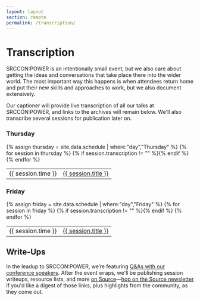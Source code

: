 ```yaml
---
layout: layout
section: remote
permalink: /transcription/
---
```


# Transcription

SRCCON:POWER is an intentionally small event, but we also care about getting the ideas and conversations that take place there into the wider world. The most important way this happens is when attendees return home and put their new skills and approaches to work, but we also document extensively.

Our captioner will provide live transcription of all our talks at SRCCON:POWER, and links to the archives will remain below. We'll also transcribe several sessions for publication later on.

<div>
    <h3>Thursday</h3>
    <table>{% assign thursday = site.data.schedule | where:"day","Thursday" %}
{% for session in thursday %}
        {% if session.transcription != "" %}<tr><td>{{ session.time }}</td><td><a href="http://aloft.nu/stanley/srcconpower2018-{{ session.id }}">{{ session.title }}</a></td></tr>{% endif %}
{% endfor %}
    </table>
</div>

<div>
    <h3>Friday</h3>
    <table>{% assign friday = site.data.schedule | where:"day","Friday" %}
{% for session in friday %}
        {% if session.transcription != "" %}<tr><td>{{ session.time }}</td><td><a href="http://aloft.nu/stanley/srcconpower2018-{{ session.id }}">{{ session.title }}</a></td></tr>{% endif %}
{% endfor %}
    </table>
</div>

## Write-Ups

In the leadup to SRCCON:POWER, we’re featuring [Q&As with our conference speakers](https://source.opennews.org/). After the event wraps, we'll be publishing session writeups, resource lists, and more [on Source](https://source.opennews.org)—[hop on the Source newsletter](https://opennews.us5.list-manage.com/subscribe?u=71c95e9a43708843d2fdc1f09&id=996e9290cc) if you'd like a digest of those links, plus highlights from the community, as they come out.
